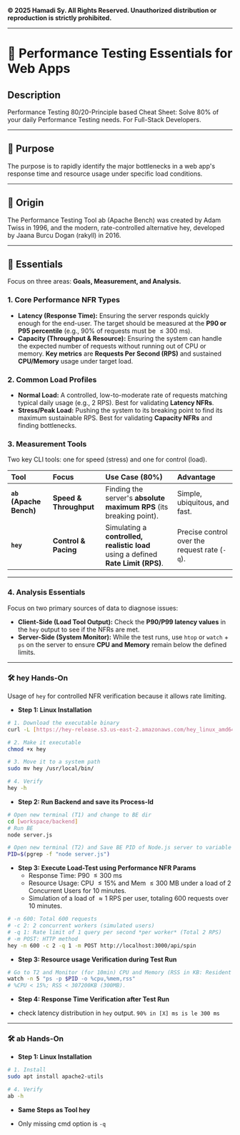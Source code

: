 **© 2025 Hamadi Sy. All Rights Reserved. Unauthorized distribution or reproduction is strictly prohibited.**

---

# 🚀 Performance Testing Essentials for Web Apps

## Description
Performance Testing 80/20-Principle based Cheat Sheet: Solve 80% of your daily Performance Testing needs. For Full-Stack Developers.

---

## 🎯 Purpose
The purpose is to rapidly identify the major bottlenecks in a web app's response time and resource usage under specific load conditions.

---

## 🌱 Origin
The Performance Testing Tool ab (Apache Bench) was created by Adam Twiss in 1996, and the modern, rate-controlled alternative hey, developed by Jaana Burcu Dogan (rakyll) in 2016.

---

## 🧠 Essentials

Focus on three areas: **Goals, Measurement, and Analysis.**

### **1. Core Performance NFR Types**

* **Latency (Response Time):** Ensuring the server responds quickly enough for the end-user. The target should be measured at the **P90 or P95 percentile** (e.g., 90% of requests must be $\le 300\text{ ms}$).
* **Capacity (Throughput & Resource):** Ensuring the system can handle the expected number of requests without running out of CPU or memory. **Key metrics** are **Requests Per Second (RPS)** and sustained **CPU/Memory** usage under target load.

### **2. Common Load Profiles**

* **Normal Load:** A controlled, low-to-moderate rate of requests matching typical daily usage (e.g., 2 RPS). Best for validating **Latency NFRs**.
* **Stress/Peak Load:** Pushing the system to its breaking point to find its maximum sustainable RPS. Best for validating **Capacity NFRs** and finding bottlenecks.

### **3. Measurement Tools**

Two key CLI tools: one for speed (stress) and one for control (load).

| Tool | Focus | Use Case (80%) | Advantage |
| :--- | :--- | :--- | :--- |
| **`ab` (Apache Bench)** | **Speed & Throughput** | Finding the server's **absolute maximum RPS** (its breaking point). | Simple, ubiquitous, and fast. |
| **`hey`** | **Control & Pacing** | Simulating a **controlled, realistic load** using a defined **Rate Limit (RPS)**. | Precise control over the request rate (`-q`). |

---

### **4. Analysis Essentials**

Focus on two primary sources of data to diagnose issues:

* **Client-Side (Load Tool Output):** Check the **P90/P99 latency values** in the `hey` output to see if the NFRs are met.
* **Server-Side (System Monitor):** While the test runs, use `htop` or `watch` + `ps` on the server to ensure **CPU and Memory** remain below the defined limits.

---

### 🛠️ hey Hands-On

Usage of `hey` for controlled NFR verification because it allows rate limiting.

* **Step 1: Linux Installation**

```bash
# 1. Download the executable binary
curl -L [https://hey-release.s3.us-east-2.amazonaws.com/hey_linux_amd64](https://hey-release.s3.us-east-2.amazonaws.com/hey_linux_amd64) -o hey

# 2. Make it executable
chmod +x hey

# 3. Move it to a system path
sudo mv hey /usr/local/bin/

# 4. Verify
hey -h
```

* **Step 2: Run Backend and save its Process-Id**
```bash
# Open new terminal (T1) and change to BE dir
cd [workspace/backend]
# Run BE
node server.js

# Open new terminal (T2) and Save BE PID of Node.js server to variable
PID=$(pgrep -f "node server.js")
```

* **Step 3: Execute Load-Test using Performance NFR Params**
    - Response Time: P90 $\le 300\text{ ms}$
    - Resource Usage: CPU $\le 15\%$ and Mem $\le 300\text{ MB}$ under a load of 2 Concurrent Users for 10 minutes.
    - Simulation of a load of $\approx 1\text{ RPS}$ per user, totaling $600$ requests over $10$ minutes.
```bash
# -n 600: Total 600 requests
# -c 2: 2 concurrent workers (simulated users)
# -q 1: Rate limit of 1 query per second *per worker* (Total 2 RPS)
# -m POST: HTTP method
hey -n 600 -c 2 -q 1 -m POST http://localhost:3000/api/spin
```

* **Step 3: Resource usage Verification during Test Run**
```bash
# Go to T2 and Monitor (for 10min) CPU and Memory (RSS in KB: Resident Set Size, used physical mem)
watch -n 5 "ps -p $PID -o %cpu,%mem,rss"
# %CPU < 15%; RSS < 307200KB (300MB).
```

* **Step 4: Response Time Verification after Test Run**
- check latency distribution in `hey` output. `90% in [X] ms is le 300 ms`

---

### 🛠️ ab Hands-On

* **Step 1: Linux Installation**

```bash
# 1. Install
sudo apt install apache2-utils

# 4. Verify
ab -h
```

* **Same Steps as Tool hey**

- Only missing cmd option is `-q`